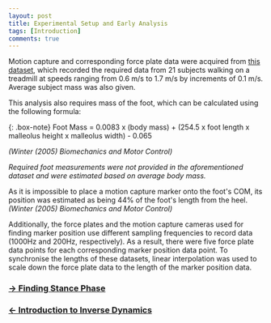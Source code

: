 ```yaml
---
layout: post
title: Experimental Setup and Early Analysis
tags: [Introduction]
comments: true
---
```

Motion capture and corresponding force plate data were acquired from [this dataset](https://www.kaggle.com/datasets/dasmehdixtr/human-gait-phase-dataset), which recorded the required data from 21 subjects walking on a treadmill at speeds ranging from 0.6 m/s to 1.7 m/s by increments of 0.1 m/s. Average subject mass was also given.

This analysis also requires mass of the foot, which can be calculated using the following formula: 

{: .box-note}
Foot Mass = 0.0083 x (body mass) + (254.5 x foot length x malleolus height x malleolus width) - 0.065

*(Winter (2005) Biomechanics and Motor Control)*

*Required foot measurements were not provided in the aforementioned dataset and were estimated based on average body mass.*

As it is impossible to place a motion capture marker onto the foot's COM, its position was estimated as being 44% of the foot's length from the heel. *(Winter (2005) Biomechanics and Motor Control)*

Additionally, the force plates and the motion capture cameras used for finding marker position use different sampling frequencies to record data (1000Hz and 200Hz, respectively). As a result, there were five force plate data points for each corresponding marker position data point. To synchronise the lengths of these datasets, linear interpolation was used to scale down the force plate data to the length of the marker position data. 

### [→ Finding Stance Phase](https://tudor-muresan.github.io/2023-04-09-finding-stance-phase/)

### [← Introduction to Inverse Dynamics](https://tudor-muresan.github.io/2023-04-11-introduction/)
